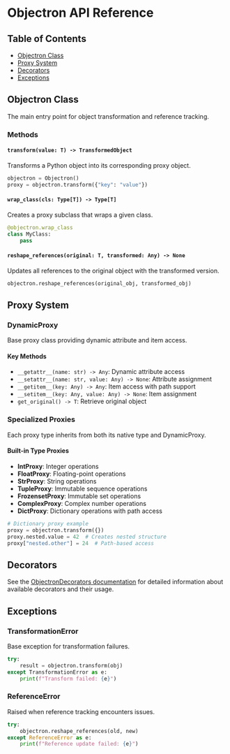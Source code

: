 
# Objectron API Reference

## Table of Contents
- [Objectron Class](#objectron-class)
- [Proxy System](#proxy-system)
- [Decorators](#decorators)
- [Exceptions](#exceptions)

## Objectron Class
The main entry point for object transformation and reference tracking.

### Methods
#### `transform(value: T) -> TransformedObject`
Transforms a Python object into its corresponding proxy object.
```python
objectron = Objectron()
proxy = objectron.transform({"key": "value"})
```

#### `wrap_class(cls: Type[T]) -> Type[T]`
Creates a proxy subclass that wraps a given class.
```python
@objectron.wrap_class
class MyClass:
    pass
```

#### `reshape_references(original: T, transformed: Any) -> None`
Updates all references to the original object with the transformed version.
```python
objectron.reshape_references(original_obj, transformed_obj)
```

## Proxy System

### DynamicProxy
Base proxy class providing dynamic attribute and item access.

#### Key Methods
- `__getattr__(name: str) -> Any`: Dynamic attribute access
- `__setattr__(name: str, value: Any) -> None`: Attribute assignment
- `__getitem__(key: Any) -> Any`: Item access with path support
- `__setitem__(key: Any, value: Any) -> None`: Item assignment
- `get_original() -> T`: Retrieve original object

### Specialized Proxies
Each proxy type inherits from both its native type and DynamicProxy.

#### Built-in Type Proxies
- **IntProxy**: Integer operations
- **FloatProxy**: Floating-point operations
- **StrProxy**: String operations
- **TupleProxy**: Immutable sequence operations
- **FrozensetProxy**: Immutable set operations
- **ComplexProxy**: Complex number operations
- **DictProxy**: Dictionary operations with path access

```python
# Dictionary proxy example
proxy = objectron.transform({})
proxy.nested.value = 42  # Creates nested structure
proxy["nested.other"] = 24  # Path-based access
```

## Decorators

See the [ObjectronDecorators documentation](/ObjectronDecorators/objectron_decorators/README.md) for detailed information about available decorators and their usage.

## Exceptions

### TransformationError
Base exception for transformation failures.
```python
try:
    result = objectron.transform(obj)
except TransformationError as e:
    print(f"Transform failed: {e}")
```

### ReferenceError
Raised when reference tracking encounters issues.
```python
try:
    objectron.reshape_references(old, new)
except ReferenceError as e:
    print(f"Reference update failed: {e}")
```
